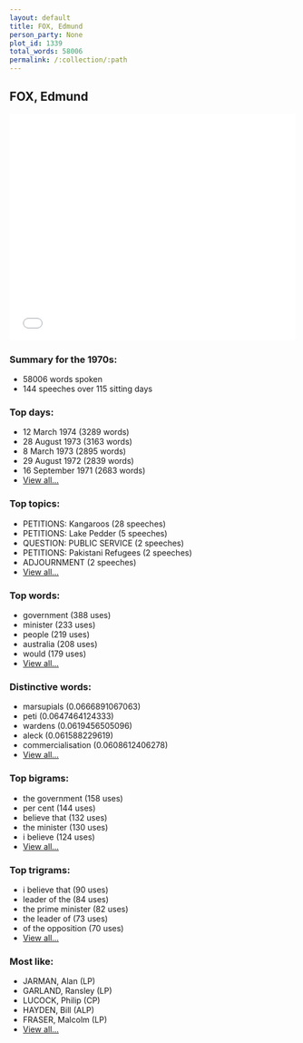 ```yaml
---
layout: default
title: FOX, Edmund
person_party: None
plot_id: 1339
total_words: 58006
permalink: /:collection/:path
---
```


## FOX, Edmund

<iframe width="100%" height="400" frameborder="0" scrolling="no" src="//plot.ly/~wragge/1339.embed"></iframe>


### Summary for the 1970s:

* 58006 words spoken
* 144 speeches over 115 sitting days


### Top days:

* 12 March 1974 (3289 words)
* 28 August 1973 (3163 words)
* 8 March 1973 (2895 words)
* 29 August 1972 (2839 words)
* 16 September 1971 (2683 words)
* [View all...](days/)


### Top topics:

* PETITIONS: Kangaroos (28 speeches)
* PETITIONS: Lake Pedder (5 speeches)
* QUESTION: PUBLIC SERVICE (2 speeches)
* PETITIONS: Pakistani Refugees (2 speeches)
* ADJOURNMENT (2 speeches)
* [View all...](topics/)


### Top words:

* government (388 uses)
* minister (233 uses)
* people (219 uses)
* australia (208 uses)
* would (179 uses)
* [View all...](words/)


### Distinctive words:

* marsupials (0.0666891067063)
* peti (0.0647464124333)
* wardens (0.0619456505096)
* aleck (0.061588229619)
* commercialisation (0.0608612406278)
* [View all...](sig_words/)


### Top bigrams:

* the government (158 uses)
* per cent (144 uses)
* believe that (132 uses)
* the minister (130 uses)
* i believe (124 uses)
* [View all...](bigrams/)


### Top trigrams:

* i believe that (90 uses)
* leader of the (84 uses)
* the prime minister (82 uses)
* the leader of (73 uses)
* of the opposition (70 uses)
* [View all...](trigrams/)


### Most like:

* JARMAN, Alan (LP)
* GARLAND, Ransley (LP)
* LUCOCK, Philip (CP)
* HAYDEN, Bill (ALP)
* FRASER, Malcolm (LP)
* [View all...](similarities/)
